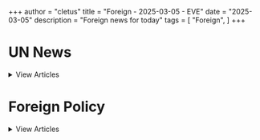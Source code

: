 +++ 
author = "cletus"
title = "Foreign - 2025-03-05 - EVE"
date = "2025-03-05"
description = "Foreign news for today"
tags = [
    "Foreign",
]
+++

# UN News

<details>
<summary>View Articles</summary>
<br>

1 - <a href='https://www.google.com/search?q=news.un.org+Funding+cuts+jeopardize+global+fight+against+tuberculosis%2C+WHO+warns' target='_blank' rel='noopener noreferrer'>Search - </a> <a href='https://12ft.io/https://news.un.org/en/news/en/story/2025/03/1160826' target='_blank' rel='noopener noreferrer'>Funding cuts jeopardize global fight against tuberculosis, WHO warns</a>

2 - <a href='https://www.google.com/search?q=news.un.org+World+News+in+Brief%3A+Guterres+convenes+Cyprus+summit%2C+violence+continues+in+southern+Lebanon%2C+UN+aid+hub+in+Chad+expands' target='_blank' rel='noopener noreferrer'>Search - </a> <a href='https://12ft.io/https://news.un.org/en/news/en/story/2025/03/1160821' target='_blank' rel='noopener noreferrer'>World News in Brief: Guterres convenes Cyprus summit, violence continues in southern Lebanon, UN aid hub in Chad expands</a>

3 - <a href='https://www.google.com/search?q=news.un.org+Xi+Jinping%E2%80%99s+Seating+Plans+Signal+Who+Has+Beijing%E2%80%99s+Favor' target='_blank' rel='noopener noreferrer'>Search - </a> <a href='https://12ft.io/https://news.un.org/en/news/2025/03/05/xi-jinpings-seating-plans-signal-who-has-beijings-favor/?tpcc=recirc_trending062921' target='_blank' rel='noopener noreferrer'>Xi Jinping’s Seating Plans Signal Who Has Beijing’s Favor</a>

4 - <a href='https://www.google.com/search?q=news.un.org+How+Soon+Could+Ukraine%E2%80%99s+Forces+%E2%80%98Start+to+Buckle%E2%80%99+Without+U.S.+Weapons%3F' target='_blank' rel='noopener noreferrer'>Search - </a> <a href='https://12ft.io/https://news.un.org/en/news/2025/03/05/world/americas/ukraine-us-weapons-suspension.html' target='_blank' rel='noopener noreferrer'>How Soon Could Ukraine’s Forces ‘Start to Buckle’ Without U.S. Weapons?</a>

5 - <a href='https://www.google.com/search?q=news.un.org+What+6+Americans+Thought+of+Trump%E2%80%99s+Speech' target='_blank' rel='noopener noreferrer'>Search - </a> <a href='https://12ft.io/https://news.un.org/en/news/2025/03/05/us/trump-address-us-reaction.html' target='_blank' rel='noopener noreferrer'>What 6 Americans Thought of Trump’s Speech</a>

6 - <a href='https://www.google.com/search?q=news.un.org+US+pauses+intelligence+sharing+with+UkraineThe+pause+on+sharing+intelligence+follows+a+suspension+of+military+aid+and+comes+during+a+dramatic+breakdown+of+relations.22+mins+agoWorld' target='_blank' rel='noopener noreferrer'>Search - </a> <a href='https://12ft.io/https://news.un.org/en/news/news/articles/cwygxvvrd8do' target='_blank' rel='noopener noreferrer'>US pauses intelligence sharing with UkraineThe pause on sharing intelligence follows a suspension of military aid and comes during a dramatic breakdown of relations.22 mins agoWorld</a>

7 - <a href='https://www.google.com/search?q=news.un.org+Coldplay+to+pick+2026+World+Cup+final+half-time+actsColdplay+will+work+alongside+Fifa+to+decide+a+%22set+of+artists%22+to+perform+a+half-time+show+at+the+2026+World+Cup+final.9+hrs+agoWorld+Cup' target='_blank' rel='noopener noreferrer'>Search - </a> <a href='https://12ft.io/https://news.un.org/en/news/sport/football/articles/cge1q41np7go' target='_blank' rel='noopener noreferrer'>Coldplay to pick 2026 World Cup final half-time actsColdplay will work alongside Fifa to decide a "set of artists" to perform a half-time show at the 2026 World Cup final.9 hrs agoWorld Cup</a>

8 - <a href='https://www.google.com/search?q=news.un.org+Syria+vows+to+destroy+any+remaining+Assad-era+chemical+weaponsAsaad+al-Shibani+asks+for+the+support+of+the+global+chemical+weapons+watchdog+to+%22end+to+this+painful+legacy%22.1+hr+agoMiddle+East' target='_blank' rel='noopener noreferrer'>Search - </a> <a href='https://12ft.io/https://news.un.org/en/news/news/articles/cg70j91n811o' target='_blank' rel='noopener noreferrer'>Syria vows to destroy any remaining Assad-era chemical weaponsAsaad al-Shibani asks for the support of the global chemical weapons watchdog to "end to this painful legacy".1 hr agoMiddle East</a>

9 - <a href='https://www.google.com/search?q=news.un.org+What+pausing+US+intelligence+means+for+Ukraine%27s+military+operationWithout+US+intelligence%2C+Ukraine+will+not+be+able+to+make+such+effective+use+of+long-range+Western+weaponry%2C+writes+Paul+Adams.2+hrs+agoWorld' target='_blank' rel='noopener noreferrer'>Search - </a> <a href='https://12ft.io/https://news.un.org/en/news/news/articles/cn52k5n5w24o' target='_blank' rel='noopener noreferrer'>What pausing US intelligence means for Ukraine's military operationWithout US intelligence, Ukraine will not be able to make such effective use of long-range Western weaponry, writes Paul Adams.2 hrs agoWorld</a>

</details>


# Foreign Policy

<details>
<summary>View Articles</summary>
<br>

2 - <a href='https://www.google.com/search?q=foreignpolicy.com+What%E2%80%99s+Wrong+With+Strategic+Peacemaking' target='_blank' rel='noopener noreferrer'>Search - </a> <a href='https://12ft.io/https://foreignpolicy.com/2025/03/04/strategic-peacemaking-israel-gaza-ceasefire/?tpcc=recirc_latest062921' target='_blank' rel='noopener noreferrer'>What’s Wrong With Strategic Peacemaking</a>

3 - <a href='https://www.google.com/search?q=foreignpolicy.com+Europe%E2%80%99s+Looming+Guns+vs.+Butter+Decision' target='_blank' rel='noopener noreferrer'>Search - </a> <a href='https://12ft.io/https://foreignpolicy.com/2025/03/04/europe-military-welfare-state-spending-nato/?tpcc=recirc_latest062921' target='_blank' rel='noopener noreferrer'>Europe’s Looming Guns vs. Butter Decision</a>

4 - <a href='https://www.google.com/search?q=foreignpolicy.com+Does+India+Have+a+Diplomatic+Role+in+Ukraine%3F' target='_blank' rel='noopener noreferrer'>Search - </a> <a href='https://12ft.io/https://foreignpolicy.com/2025/03/05/india-diplomacy-ukraine-russia-trump-zelensky-putin/' target='_blank' rel='noopener noreferrer'>Does India Have a Diplomatic Role in Ukraine?</a>

5 - <a href='https://www.google.com/search?q=foreignpolicy.com+Europe+Should+Make+a+%24200+Billion+Deal+With+Trump' target='_blank' rel='noopener noreferrer'>Search - </a> <a href='https://12ft.io/https://foreignpolicy.com/2025/03/05/trump-zelensky-ukraine-russia-arms-weapons-eu-europe-war/' target='_blank' rel='noopener noreferrer'>Europe Should Make a $200 Billion Deal With Trump</a>

</details>

